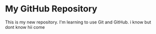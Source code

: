 ﻿# My GitHub Repository
This is my new repository. I'm learning to use Git and GitHub.
i know but dont know 
hii come 
